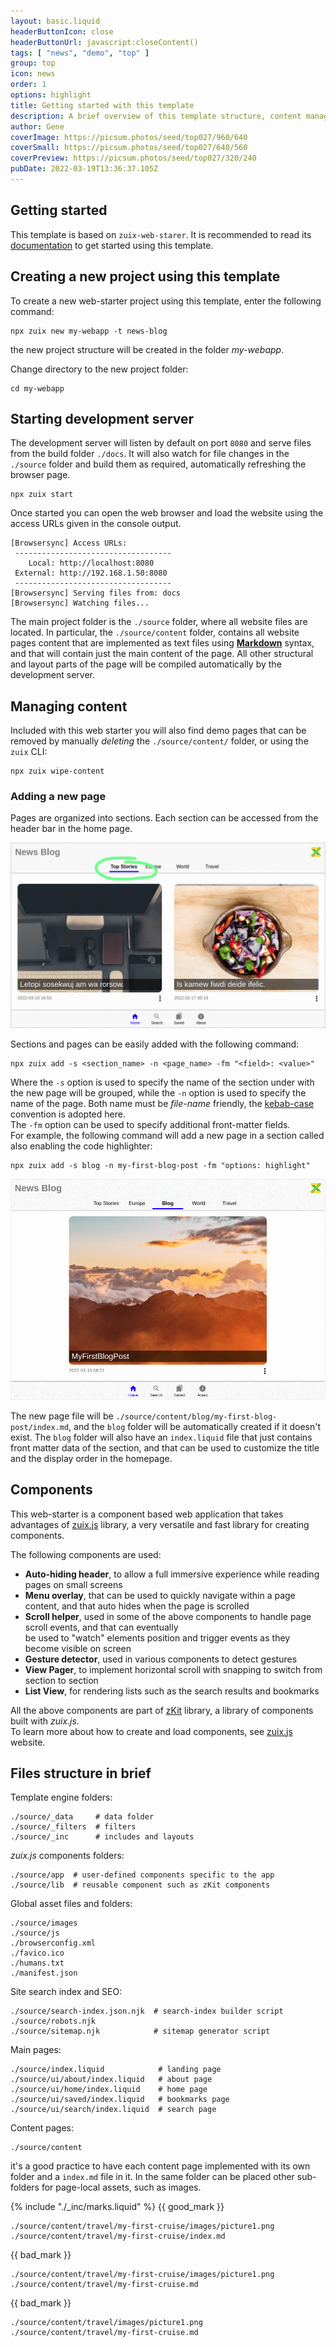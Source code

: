 ```yaml
---
layout: basic.liquid
headerButtonIcon: close
headerButtonUrl: javascript:closeContent()
tags: [ "news", "demo", "top" ]
group: top
icon: news
order: 1
options: highlight
title: Getting started with this template
description: A brief overview of this template structure, content management and publishing.  
author: Gene
coverImage: https://picsum.photos/seed/top027/960/640
coverSmall: https://picsum.photos/seed/top027/640/560
coverPreview: https://picsum.photos/seed/top027/320/240
pubDate: 2022-03-19T13:36:37.105Z
---
```


## Getting started

This template is based on `zuix-web-starer`. It is recommended to read its [documentation](https://zuixjs.github.io/zuix-web-starter)
to get started using this template.

## Creating a new project using this template

To create a new web-starter project using this template, enter the following command:

```shell
npx zuix new my-webapp -t news-blog
```

the new project structure will be created in the folder *my-webapp*.

Change directory to the new project folder:

```shell
cd my-webapp
```

## Starting development server

The development server will listen by default on port `8080` and serve files from the build folder `./docs`.
It will also watch for file changes in the `./source` folder and build them as required, automatically refreshing the browser
page.

```shell
npx zuix start
```

Once started you can open the web browser and load the website using the access URLs given in the console output.

```shell
[Browsersync] Access URLs:
 -----------------------------------
    Local: http://localhost:8080
 External: http://192.168.1.50:8080
 -----------------------------------
[Browsersync] Serving files from: docs
[Browsersync] Watching files...
```

The main project folder is the `./source` folder, where all website files are located. In particular, the `./source/content` folder,
contains all website pages content that are implemented as text files using [**Markdown**](https://www.markdownguide.org/getting-started/) syntax,
and that will contain just the main content of the page. All other structural and layout parts of the page will be compiled
automatically by the development server.


## Managing content

Included with this web starter you will also find demo pages that can be removed by manually *deleting* the
`./source/content/` folder, or using the `zuix` CLI:

```shell
npx zuix wipe-content
```


### Adding a new page

Pages are organized into sections. Each section can be accessed from the header bar in the home page.

![Header Sections](./images/news-blog-sections.png)

Sections and pages can be easily added with the following command:

```shell
npx zuix add -s <section_name> -n <page_name> -fm "<field>: <value>"
```

Where the `-s` option is used to specify the name of the section under with the new page will be grouped, while the `-n`
option is used to specify the name of the page. Both name must be *file-name* friendly, the [kebab-case](https://en.wikipedia.org/wiki/Letter_case#Kebab_case)
convention is adopted here.  
The `-fm` option can be used to specify additional front-matter fields.  
For example, the following command will add a new page in a section called also enabling the code highlighter:

```shell
npx zuix add -s blog -n my-first-blog-post -fm "options: highlight"
```

![Adding a new post using zuix CLI](./images/news-blog-adding-post.png)

The new page file will be `./source/content/blog/my-first-blog-post/index.md`, and the `blog` folder will be automatically created
if it doesn't exist. The `blog` folder will also have an `index.liquid` file that just contains front matter data of the section,
and that can be used to customize the title and the display order in the homepage.


## Components

This web-starter is a component based web application that takes advantages of [zuix.js](https://zuixjs.org) library, a very versatile and
fast library for creating components.

The following components are used:
- **Auto-hiding header**, to allow a full immersive experience while reading pages on small screens
- **Menu overlay**, that can be used to quickly navigate within a page content, and that auto hides when the page is scrolled
- **Scroll helper**, used in some of the above components to handle page scroll events, and that can eventually  
  be used to "watch" elements position and trigger events as they become visible on screen
- **Gesture detector**, used in various components to detect gestures
- **View Pager**, to implement horizontal scroll with snapping to switch from section to section
- **List View**, for rendering lists such as the search results and bookmarks

All the above components are part of [zKit](https://zuixjs.github.io/zkit/) library, a library of components built with *zuix.js*.  
To learn more about how to create and load components, see [zuix.js](https://zuixjs.org) website.


## Files structure in brief

Template engine folders:
```
./source/_data     # data folder
./source/_filters  # filters
./source/_inc      # includes and layouts
```

*zuix.js* components folders:
```
./source/app  # user-defined components specific to the app
./source/lib  # reusable component such as zKit components 
```

Global asset files and folders:
```
./source/images
./source/js
./browserconfig.xml
./favico.ico
./humans.txt
./manifest.json
```

Site search index and SEO:
```
./source/search-index.json.njk  # search-index builder script
./source/robots.njk
./source/sitemap.njk            # sitemap generator script
```

Main pages:
```
./source/index.liquid            # landing page
./source/ui/about/index.liquid   # about page
./source/ui/home/index.liquid    # home page
./source/ui/saved/index.liquid   # bookmarks page
./source/ui/search/index.liquid  # search page
```

Content pages:
```
./source/content
```

it's a good practice to have each content page implemented with its own folder and a `index.md` file in it.
In the same folder can be placed other sub-folders for page-local assets, such as images.

{% include "./_inc/marks.liquid" %}
{{ good_mark }}

```
./source/content/travel/my-first-cruise/images/picture1.png
./source/content/travel/my-first-cruise/index.md
```

{{ bad_mark }}

```
./source/content/travel/my-first-cruise/images/picture1.png
./source/content/travel/my-first-cruise.md
```

{{ bad_mark }}

```
./source/content/travel/images/picture1.png
./source/content/travel/my-first-cruise.md
```
